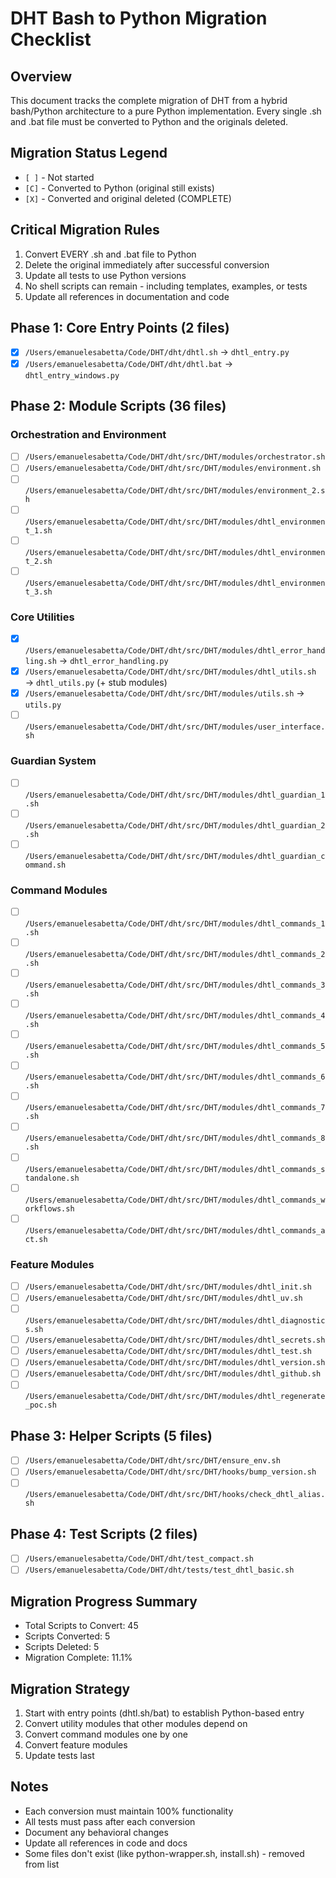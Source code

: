 # DHT Bash to Python Migration Checklist

## Overview
This document tracks the complete migration of DHT from a hybrid bash/Python architecture to a pure Python implementation. Every single .sh and .bat file must be converted to Python and the originals deleted.

## Migration Status Legend
- `[ ]` - Not started
- `[C]` - Converted to Python (original still exists)
- `[X]` - Converted and original deleted (COMPLETE)

## Critical Migration Rules
1. Convert EVERY .sh and .bat file to Python
2. Delete the original immediately after successful conversion
3. Update all tests to use Python versions
4. No shell scripts can remain - including templates, examples, or tests
5. Update all references in documentation and code

## Phase 1: Core Entry Points (2 files)
- [X] `/Users/emanuelesabetta/Code/DHT/dht/dhtl.sh` → `dhtl_entry.py`
- [X] `/Users/emanuelesabetta/Code/DHT/dht/dhtl.bat` → `dhtl_entry_windows.py`

## Phase 2: Module Scripts (36 files)
### Orchestration and Environment
- [ ] `/Users/emanuelesabetta/Code/DHT/dht/src/DHT/modules/orchestrator.sh`
- [ ] `/Users/emanuelesabetta/Code/DHT/dht/src/DHT/modules/environment.sh`
- [ ] `/Users/emanuelesabetta/Code/DHT/dht/src/DHT/modules/environment_2.sh`
- [ ] `/Users/emanuelesabetta/Code/DHT/dht/src/DHT/modules/dhtl_environment_1.sh`
- [ ] `/Users/emanuelesabetta/Code/DHT/dht/src/DHT/modules/dhtl_environment_2.sh`
- [ ] `/Users/emanuelesabetta/Code/DHT/dht/src/DHT/modules/dhtl_environment_3.sh`

### Core Utilities
- [X] `/Users/emanuelesabetta/Code/DHT/dht/src/DHT/modules/dhtl_error_handling.sh` → `dhtl_error_handling.py`
- [X] `/Users/emanuelesabetta/Code/DHT/dht/src/DHT/modules/dhtl_utils.sh` → `dhtl_utils.py` (+ stub modules)
- [X] `/Users/emanuelesabetta/Code/DHT/dht/src/DHT/modules/utils.sh` → `utils.py`
- [ ] `/Users/emanuelesabetta/Code/DHT/dht/src/DHT/modules/user_interface.sh`

### Guardian System
- [ ] `/Users/emanuelesabetta/Code/DHT/dht/src/DHT/modules/dhtl_guardian_1.sh`
- [ ] `/Users/emanuelesabetta/Code/DHT/dht/src/DHT/modules/dhtl_guardian_2.sh`
- [ ] `/Users/emanuelesabetta/Code/DHT/dht/src/DHT/modules/dhtl_guardian_command.sh`

### Command Modules
- [ ] `/Users/emanuelesabetta/Code/DHT/dht/src/DHT/modules/dhtl_commands_1.sh`
- [ ] `/Users/emanuelesabetta/Code/DHT/dht/src/DHT/modules/dhtl_commands_2.sh`
- [ ] `/Users/emanuelesabetta/Code/DHT/dht/src/DHT/modules/dhtl_commands_3.sh`
- [ ] `/Users/emanuelesabetta/Code/DHT/dht/src/DHT/modules/dhtl_commands_4.sh`
- [ ] `/Users/emanuelesabetta/Code/DHT/dht/src/DHT/modules/dhtl_commands_5.sh`
- [ ] `/Users/emanuelesabetta/Code/DHT/dht/src/DHT/modules/dhtl_commands_6.sh`
- [ ] `/Users/emanuelesabetta/Code/DHT/dht/src/DHT/modules/dhtl_commands_7.sh`
- [ ] `/Users/emanuelesabetta/Code/DHT/dht/src/DHT/modules/dhtl_commands_8.sh`
- [ ] `/Users/emanuelesabetta/Code/DHT/dht/src/DHT/modules/dhtl_commands_standalone.sh`
- [ ] `/Users/emanuelesabetta/Code/DHT/dht/src/DHT/modules/dhtl_commands_workflows.sh`
- [ ] `/Users/emanuelesabetta/Code/DHT/dht/src/DHT/modules/dhtl_commands_act.sh`

### Feature Modules
- [ ] `/Users/emanuelesabetta/Code/DHT/dht/src/DHT/modules/dhtl_init.sh`
- [ ] `/Users/emanuelesabetta/Code/DHT/dht/src/DHT/modules/dhtl_uv.sh`
- [ ] `/Users/emanuelesabetta/Code/DHT/dht/src/DHT/modules/dhtl_diagnostics.sh`
- [ ] `/Users/emanuelesabetta/Code/DHT/dht/src/DHT/modules/dhtl_secrets.sh`
- [ ] `/Users/emanuelesabetta/Code/DHT/dht/src/DHT/modules/dhtl_test.sh`
- [ ] `/Users/emanuelesabetta/Code/DHT/dht/src/DHT/modules/dhtl_version.sh`
- [ ] `/Users/emanuelesabetta/Code/DHT/dht/src/DHT/modules/dhtl_github.sh`
- [ ] `/Users/emanuelesabetta/Code/DHT/dht/src/DHT/modules/dhtl_regenerate_poc.sh`

## Phase 3: Helper Scripts (5 files)
- [ ] `/Users/emanuelesabetta/Code/DHT/dht/src/DHT/ensure_env.sh`
- [ ] `/Users/emanuelesabetta/Code/DHT/dht/src/DHT/hooks/bump_version.sh`
- [ ] `/Users/emanuelesabetta/Code/DHT/dht/src/DHT/hooks/check_dhtl_alias.sh`

## Phase 4: Test Scripts (2 files)
- [ ] `/Users/emanuelesabetta/Code/DHT/dht/test_compact.sh`
- [ ] `/Users/emanuelesabetta/Code/DHT/dht/tests/test_dhtl_basic.sh`

## Migration Progress Summary
- Total Scripts to Convert: 45
- Scripts Converted: 5
- Scripts Deleted: 5
- Migration Complete: 11.1%

## Migration Strategy
1. Start with entry points (dhtl.sh/bat) to establish Python-based entry
2. Convert utility modules that other modules depend on
3. Convert command modules one by one
4. Convert feature modules
5. Update tests last

## Notes
- Each conversion must maintain 100% functionality
- All tests must pass after each conversion
- Document any behavioral changes
- Update all references in code and docs
- Some files don't exist (like python-wrapper.sh, install.sh) - removed from list